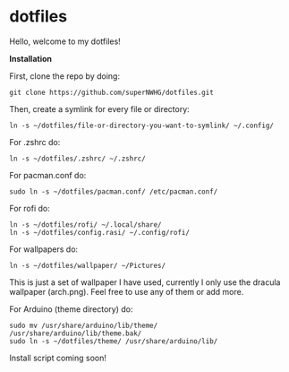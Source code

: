# dotfiles
Hello, welcome to my dotfiles!


**Installation**

First, clone the repo by doing:
```shell
git clone https://github.com/superNWHG/dotfiles.git
```

Then, create a symlink for every file or directory:
```shell
ln -s ~/dotfiles/file-or-directory-you-want-to-symlink/ ~/.config/
```

For .zshrc do:
```shell
ln -s ~/dotfiles/.zshrc/ ~/.zshrc/
```

For pacman.conf do:
```shell
sudo ln -s ~/dotfiles/pacman.conf/ /etc/pacman.conf/
```

For rofi do:
```shell
ln -s ~/dotfiles/rofi/ ~/.local/share/
ln -s ~/dotfiles/config.rasi/ ~/.config/rofi/
```

For wallpapers do:
```shell
ln -s ~/dotfiles/wallpaper/ ~/Pictures/
```
This is just a set of wallpaper I have used, currently I only use the dracula wallpaper (arch.png). Feel free to use any of them or add more.

For Arduino (theme directory) do:
```shell
sudo mv /usr/share/arduino/lib/theme/ /usr/share/arduino/lib/theme.bak/
sudo ln -s ~/dotfiles/theme/ /usr/share/arduino/lib/
```

Install script coming soon!
